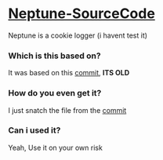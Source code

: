 # [Neptune-SourceCode](https://github.com/Rdmo1/Neptune)
Neptune is a cookie logger (i havent test it)
### Which is this based on?
It was based on this [commit](https://github.com/Rdmo1/Neptune/commit/2b983c78213511c3a6f786384790ca24edb8beb2), **ITS OLD**
### How do you even get it?
I just snatch the file from the [commit](https://github.com/Rdmo1/Neptune/commit/2b983c78213511c3a6f786384790ca24edb8beb2)
### Can i used it?
Yeah, Use it on your own risk

